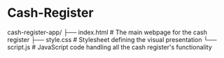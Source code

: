 # Cash-Register

cash-register-app/
├── index.html       # The main webpage for the cash register
├── style.css        # Stylesheet defining the visual presentation
└── script.js        # JavaScript code handling all the cash register's functionality